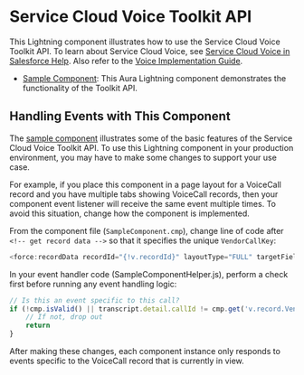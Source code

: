 # Service Cloud Voice Toolkit API

This Lightning component illustrates how to use the Service Cloud Voice Toolkit API. To learn about Service Cloud Voice, see [Service Cloud Voice in Salesforce Help](https://help.salesforce.com/articleView?id=voice_about.htm&type=5). Also refer to the [Voice Implementation Guide](https://developer.salesforce.com/docs/atlas.en-us.voice_developer_guide.meta/voice_developer_guide/voice_intro.htm).

* [Sample Component](SampleComponent/): This Aura Lightning component demonstrates the functionality of the Toolkit API.

## Handling Events with This Component

The [sample component](SampleComponent/) illustrates some of the basic features of the Service Cloud Voice Toolkit API. To use this Lightning component in your production environment, you may have to make some changes to support your use case.

For example, if you place this component in a page layout for a VoiceCall record and you have multiple tabs showing VoiceCall records, then your component event listener will receive the same event multiple times. To avoid this situation, change how the component is implemented.

From the component file (`SampleComponent.cmp`), change line of code after `<!-- get record data -->` so that it specifies the unique `VendorCallKey`:

```javascript
<force:recordData recordId="{!v.recordId}" layoutType="FULL" targetFields="{!v.record}" fields="VendorCallKey"/>
```

In your event handler code (SampleComponentHelper.js), perform a check first before running any event handling logic:

```javascript
// Is this an event specific to this call?
if (!cmp.isValid() || transcript.detail.callId != cmp.get('v.record.VendorCallKey')) {
    // If not, drop out
    return
}
```

After making these changes, each component instance only responds to events specific to the VoiceCall record that is currently in view.
